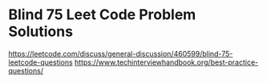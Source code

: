 # Blind 75 Leet Code Problem Solutions

https://leetcode.com/discuss/general-discussion/460599/blind-75-leetcode-questions
https://www.techinterviewhandbook.org/best-practice-questions/
